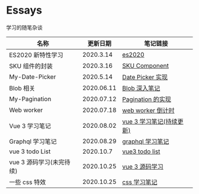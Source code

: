 # Essays

学习的随笔杂谈

| 名称                     | 更新日期   | 笔记链接                                                  |
| ------------------------ | ---------- | --------------------------------------------------------- |
| ES2020 新特性学习        | 2020.3.14  | [es2020](./es2020/ReadMe.md)                              |
| SKU 组件的封装           | 2020.3.16  | [SKU Component](./SkuComponent/README.md)                 |
| My-Date-Picker           | 2020.5.14  | [Date Picker 实现](./myself-datepicker/README.md)         |
| Blob 相关                | 2020.06.11 | [Blob 深入笔记](./Blob/Readme.md)                         |
| My-Pagination            | 2020.07.12 | [Pagination 的实现](./myself-pagination/readme.md)        |
| Web worker               | 2020.07.18 | [web worker 倒计时](./myself-timeCountDown/readme.md)     |
| Vue 3 学习笔记           | 2020.08.02 | [vue 3 学习笔记(持续更新)](./vue/vue-next-test/README.md) |
| Graphql 学习笔记         | 2020.08.29 | [graphql 学习笔记](./node-graphql/readme.md)              |
| vue 3 todo List          | 2020.10.7  | [vue3 todo list](./vue/vue3-todolist/readme.md)           |
| vue 3 源码学习(未完待续) | 2020.10.25 | [vue 3 源码学习](./vue/source_code/readme.md)             |
| 一些 css 特效            | 2020.10.25 | [css 学习笔记](.css-learn/readme.md)                      |
